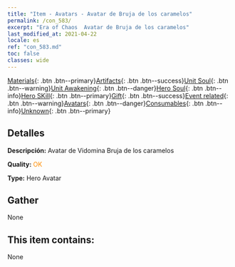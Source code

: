 ```yaml
---
title: "Item - Avatars - Avatar de Bruja de los caramelos"
permalink: /con_583/
excerpt: "Era of Chaos  Avatar de Bruja de los caramelos"
last_modified_at: 2021-04-22
locale: es
ref: "con_583.md"
toc: false
classes: wide
---
```

 [Materials](/ItemsES/){: .btn .btn--primary}[Artifacts](/ItemsES/Artifacts/){: .btn .btn--success}[Unit Soul](/ItemsES/UnitSoul/){: .btn .btn--warning}[Unit Awakening](/ItemsES/UnitAwakening/){: .btn .btn--danger}[Hero Soul](/ItemsES/HeroSoul/){: .btn .btn--info}[Hero SKill](/ItemsES/HeroSkill/){: .btn .btn--primary}[Gift](/ItemsES/Gift/){: .btn .btn--success}[Event related](/ItemsES/Events/){: .btn .btn--warning}[Avatars](/ItemsES/Avatars/){: .btn .btn--danger}[Consumables](/ItemsES/Consumables/){: .btn .btn--info}[Unknown](/ItemsES/Unknown/){: .btn .btn--primary}

## Detalles
 **Descripción:** Avatar de Vidomina Bruja de los caramelos

 **Quality:** <span style="color: #FF8C00">OK</span>

 **Type:** Hero Avatar

## Gather

  None

## This item contains:

  None

